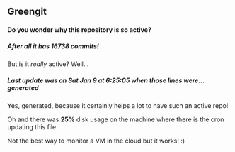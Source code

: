 ## Greengit

#### Do you wonder why this repository is so active?

##### After all it has 16738 commits!

But is it *really* active? Well...

##### Last update was on Sat Jan 9 at 6:25:05 when those lines were... generated

Yes, generated, because it certainly helps a lot to have such an active repo!

Oh and there was **25%** disk usage on the machine
where there is the cron updating this file.

Not the best way to monitor a VM in the cloud but it works! :)
